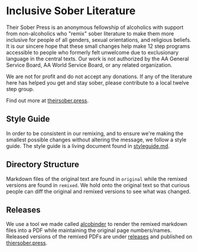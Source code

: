 # Inclusive Sober Literature

Their Sober Press is an anonymous fellowship of alcoholics with support from non-alcoholics who "remix" sober literature to make them more inclusive for people of all genders, sexual orientations, and religious beliefs. It is our sincere hope that these small changes help make 12 step programs accessible to people who formerly felt unwelcome due to exclusionary language in the central texts. Our work is not authorized by the AA General Service Board, AA World Service Board, or any related organization.

We are not for profit and do not accept any donations. If any of the literature here has helped you get and stay sober, please contribute to a local twelve step group.

Find out more at [theirsober.press](https://theirsober.press).

## Style Guide
In order to be consistent in our remixing, and to ensure we're making the smallest possible changes without altering the message, we follow a style guide. The style guide is a living document found in [styleguide.md](styleguide.md).

## Directory Structure
Markdown files of the original text are found in `original` while the remixed versions are found in `remixed`. We hold onto the original text so that curious people can diff the original and remixed versions to see what was changed.

## Releases
We use a tool we made called [alcobinder](https://github.com/their-sober-press/alcobinder) to render the remixed markdown files into a PDF while maintaining the original page numbers/names. Released versions of the remixed PDFs are under [releases](https://github.com/their-sober-press/inclusive-sober-literature/releases) and published on [thiersober.press](https://theirsober.press).
